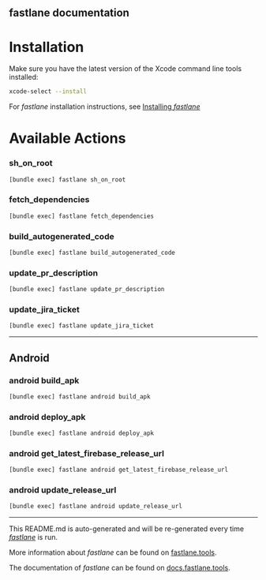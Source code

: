 fastlane documentation
----

# Installation

Make sure you have the latest version of the Xcode command line tools installed:

```sh
xcode-select --install
```

For _fastlane_ installation instructions, see [Installing _fastlane_](https://docs.fastlane.tools/#installing-fastlane)

# Available Actions

### sh_on_root

```sh
[bundle exec] fastlane sh_on_root
```



### fetch_dependencies

```sh
[bundle exec] fastlane fetch_dependencies
```



### build_autogenerated_code

```sh
[bundle exec] fastlane build_autogenerated_code
```



### update_pr_description

```sh
[bundle exec] fastlane update_pr_description
```



### update_jira_ticket

```sh
[bundle exec] fastlane update_jira_ticket
```



----


## Android

### android build_apk

```sh
[bundle exec] fastlane android build_apk
```



### android deploy_apk

```sh
[bundle exec] fastlane android deploy_apk
```



### android get_latest_firebase_release_url

```sh
[bundle exec] fastlane android get_latest_firebase_release_url
```



### android update_release_url

```sh
[bundle exec] fastlane android update_release_url
```



----

This README.md is auto-generated and will be re-generated every time [_fastlane_](https://fastlane.tools) is run.

More information about _fastlane_ can be found on [fastlane.tools](https://fastlane.tools).

The documentation of _fastlane_ can be found on [docs.fastlane.tools](https://docs.fastlane.tools).
